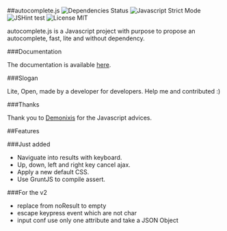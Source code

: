 ##autocomplete.js
![Dependencies Status](http://autocomplete-js.com/images/dependencies-none-brightgreen.png)
![Javascript Strict Mode](http://autocomplete-js.com/images/Javascript-Strict-Mode-brightgreen.png)
![JSHint test](http://autocomplete-js.com/images/JSHint-0-error-brightgreen.png)
![License MIT](http://autocomplete-js.com/images/license-mit.png)

autocomplete.js is a Javascript project with purpose to propose an autocomplete, fast, lite and without dependency.

###Documentation

The documentation is available [here](http://autocomplete-js.com).

###Slogan

Lite, Open, made by a developer for developers. Help me and contributed :)

###Thanks

Thank you to [Demonixis](https://github.com/demonixis) for the Javascript advices.

##Features

###Just added

* Naviguate into results with keyboard.
* Up, down, left and right key cancel ajax.
* Apply a new default CSS.
* Use GruntJS to compile assert.

###For the v2

* replace from noResult to empty
* escape keypress event which are not char
* input conf use only one attribute and take a JSON Object
